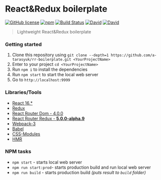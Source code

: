 # React&Redux boilerplate 

[![GitHub license](https://img.shields.io/badge/license-MIT-blue.svg)](https://travis-ci.org/a-tarasyuk/rr-boilerplate/blob/master/LICENSE) [![npm](https://img.shields.io/npm/v/npm.svg)](https://github.com/a-tarasyuk/rr-boilerplate) [![Build Status](https://img.shields.io/travis/a-tarasyuk/rr-boilerplate/master.svg)](https://travis-ci.org/a-tarasyuk/rr-boilerplate) [![David](https://img.shields.io/david/a-tarasyuk/rr-boilerplate.svg)](https://github.com/a-tarasyuk/rr-boilerplate) [![David](https://img.shields.io/david/dev/a-tarasyuk/rr-boilerplate.svg)](https://github.com/a-tarasyuk/rr-boilerplate)

> Lightweight React&Redux boilerplate

### Getting started
1. Clone this repository using `git clone --depth=1 https://github.com/a-tarasyuk/rr-boilerplate.git <YourProjectName>`
2. Enter to your project `cd <YourProjectName>`
3. Run `npm i` to install the dependencies
4. Run `npm start` to start the local web server
5. Go to `http://localhost:9999`

### Libraries/Tools
- [React 16.*](https://facebook.github.io/react)
- [Redux](https://github.com/rackt/redux)
- [React Router Dom - 4.0.0](https://github.com/ReactTraining/react-router/tree/master/packages/react-router-dom)
- [React Router Redux - **5.0.0-alpha.9**](https://github.com/ReactTraining/react-router/tree/master/packages/react-router-redux)
- [Webpack-3](https://webpack.github.io)
- [Babel](https://babeljs.io)
- [CSS-Modules](https://github.com/css-modules/css-modules)
- [HMR](https://webpack.js.org/concepts/hot-module-replacement/)

### NPM tasks
- `npm start` - starts local web server
- `npm run start:prod`- starts production build and run local web server
- `npm run build` - starts production build *(puts result to `build` folder)*
